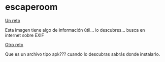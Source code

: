 # escaperoom





[Un reto](https://github.com/traselfaro1/escaperoom/blob/main/Examen%20final%20redes.png)

Esta imagen tiene algo de información útil... lo descubres... busca en internet sobre EXIF


[Otro reto](https://informatica.iesquevedo.es/escape/app.apk)

Que es un archivo tipo apk??? cuando lo descubras sabrás donde instalarlo.

